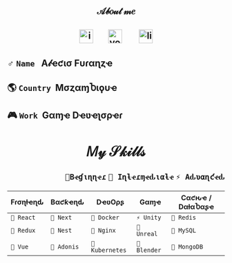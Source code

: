 <h2 align="center">𝒜𝒷𝑜𝓊𝓉 𝓂𝑒<h2>

<p align="center">
  <a href="https://instagram.com/alec1o"><image width="32px" src="/instagram.png" alt="instagram"><a/>
  &nbsp;&nbsp;&nbsp;&nbsp;&nbsp;
  <a href="https://youtube.com/@alec1o"><image width="32px" src="/youtube.png" alt="youtube"><a/>&nbsp;
  &nbsp;&nbsp;&nbsp;&nbsp;&nbsp;
  <a href="https://linkedin.com/in/alec1o/"><image width="32px" src="/linkedin.png" alt="linkedin"><a/>
</p>
  
<h4> ♂️ <code>Name</code>&nbsp;&nbsp;&nbsp;A𝓁ҽƈισ Fυɾαɳȥҽ</h4>
<h4>🌎 <code>Country</code>&nbsp;&nbsp;MσȥαɱႦιϙυҽ</h4>
<h4>🎮 <code>Work</code>&nbsp;&nbsp;Gαɱҽ Dҽʋҽʅσρҽɾ</h4>

<h2 align="center">𝑀𝓎 𝒮𝓀𝒾𝓁𝓁𝓈</h2>
<p align="end"><code>💬Bҽɠιɳɳҽɾ</code> <code>🔭 Iɳƚҽɾɱҽԃιαƚҽ</code> <code>⚡ Aԃʋαɳƈҽԃ</code></p>

| Fɾσɳƚҽɳԃ       | Bαƈƙҽɳԃ           | DҽʋOρʂ              | Gαɱҽ              | Cαƈԋҽ / DαƚαႦαʂҽ |
| ---            | ---               |---                  | ---               | ---               |
| ```🔭 React``` | ```🔭 Next```    | ```🔭 Docker```    | ```⚡ Unity```    | ```💬 Redis ```  |
| ```🔭 Redux``` | ```💬 Nest```    | ```💬 Nginx```     | ```💬 Unreal```   | ```💬 MySQL```   |
| ```💬 Vue```   | ```💬 Adonis```  | ```💬 Kubernetes```| ```💬 Blender```  | ```💬 MongoDB``` |


<!--
**alec1o/alec1o** is a ✨ _special_ ✨ repository because its `README.md` (this file) appears on your GitHub profile.

Here are some ideas to get you started:

- 🔭 I’m currently working on ...
- 🌱 I’m currently learning ...
- 👯 I’m looking to collaborate on ...
- 🤔 I’m looking for help with ...
- 💬 Ask me about ...
- 📫 How to reach me: ...
- 😄 Pronouns: ...
- ⚡ Fun fact: ...
-->

